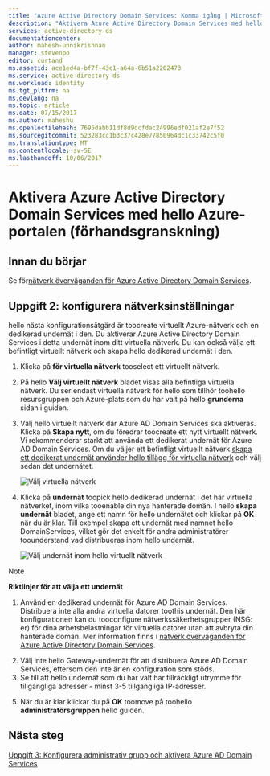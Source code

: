 ```yaml
---
title: "Azure Active Directory Domain Services: Komma igång | Microsoft Docs"
description: "Aktivera Azure Active Directory Domain Services med hello Azure-portalen (förhandsgranskning)"
services: active-directory-ds
documentationcenter: 
author: mahesh-unnikrishnan
manager: stevenpo
editor: curtand
ms.assetid: ace1ed4a-bf7f-43c1-a64a-6b51a2202473
ms.service: active-directory-ds
ms.workload: identity
ms.tgt_pltfrm: na
ms.devlang: na
ms.topic: article
ms.date: 07/15/2017
ms.author: maheshu
ms.openlocfilehash: 7695dabb11df8d9dcfdac24996edf021af2e7f52
ms.sourcegitcommit: 523283cc1b3c37c428e77850964dc1c33742c5f0
ms.translationtype: MT
ms.contentlocale: sv-SE
ms.lasthandoff: 10/06/2017
---
```

# <a name="enable-azure-active-directory-domain-services-using-hello-azure-portal-preview"></a>Aktivera Azure Active Directory Domain Services med hello Azure-portalen (förhandsgranskning)


## <a name="before-you-begin"></a>Innan du börjar
Se för[nätverk överväganden för Azure Active Directory Domain Services](active-directory-ds-networking.md).


## <a name="task-2-configure-network-settings"></a>Uppgift 2: konfigurera nätverksinställningar
hello nästa konfigurationsåtgärd är toocreate virtuellt Azure-nätverk och en dedikerad undernät i den. Du aktiverar Azure Active Directory Domain Services i detta undernät inom ditt virtuella nätverk. Du kan också välja ett befintligt virtuellt nätverk och skapa hello dedikerad undernät i den.

1. Klicka på **för virtuella nätverk** tooselect ett virtuellt nätverk.
2. På hello **Välj virtuellt nätverk** bladet visas alla befintliga virtuella nätverk. Du ser endast virtuella nätverk för hello som tillhör toohello resursgruppen och Azure-plats som du har valt på hello **grunderna** sidan i guiden.

3. Välj hello virtuellt nätverk där Azure AD Domain Services ska aktiveras. Klicka på **Skapa nytt**, om du föredrar toocreate ett nytt virtuellt nätverk. Vi rekommenderar starkt att använda ett dedikerat undernät för Azure AD Domain Services. Om du väljer ett befintligt virtuellt nätverk [skapa ett dedikerat undernät använder hello tillägg för virtuella nätverk](../virtual-network/virtual-networks-create-vnet-arm-pportal.md) och välj sedan det undernätet. 

    ![Välj virtuella nätverk](./media/getting-started/domain-services-blade-network-pick-vnet.png)

4. Klicka på **undernät** toopick hello dedikerad undernät i det här virtuella nätverket, inom vilka tooenable din nya hanterade domän. I hello **skapa undernät** bladet, ange ett namn för hello undernätet och klickar på **OK** när du är klar. Till exempel skapa ett undernät med namnet hello DomainServices, vilket gör det enkelt för andra administratörer toounderstand vad distribueras inom hello undernät.

    ![Välj undernät inom hello virtuellt nätverk](./media/getting-started/domain-services-blade-network-pick-subnet.png)

  > [!NOTE]
  > **Riktlinjer för att välja ett undernät**
  > 1. Använd en dedikerad undernät för Azure AD Domain Services. Distribuera inte alla andra virtuella datorer toothis undernät. Den här konfigurationen kan du tooconfigure nätverkssäkerhetsgrupper (NSG: er) för dina arbetsbelastningar för virtuella datorer utan att avbryta din hanterade domän. Mer information finns i [nätverk överväganden för Azure Active Directory Domain Services](active-directory-ds-networking.md).
  2. Välj inte hello Gateway-undernät för att distribuera Azure AD Domain Services, eftersom den inte är en konfiguration som stöds.
  3. Se till att hello undernät som du har valt har tillräckligt utrymme för tillgängliga adresser - minst 3-5 tillgängliga IP-adresser.
  >

5. När du är klar klickar du på **OK** toomove på toohello **administratörsgruppen** hello guiden.


## <a name="next-step"></a>Nästa steg
[Uppgift 3: Konfigurera administrativ grupp och aktivera Azure AD Domain Services](active-directory-ds-getting-started-admingroup.md)
